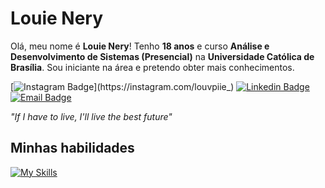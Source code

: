 # Louie Nery

Olá, meu nome é **Louie Nery**! Tenho **18 anos** e curso **Análise e Desenvolvimento de Sistemas (Presencial)** na **Universidade Católica de Brasília**. Sou iniciante na área e pretendo obter mais conhecimentos.

[![Instagram Badge](https://img.shields.io/badge/-@Louvpiie_-cca0f7?style=flat-square&labelColor=cca0f7&logo=instagram&logoColor=white&link=https://instagram.com/louvpiie_)](https://instagram.com/louvpiie_) 
[![Linkedin Badge](https://img.shields.io/badge/-Louie%20Nery-cca0f7?style=flat-square&logo=Linkedin&logoColor=white&link=https://www.linkedin.com/in/louienery/)](https://www.linkedin.com/in/louienery/) 
[![Email Badge](https://img.shields.io/badge/-louie.nery1500@gmail.com-cca0f7?style=flat-square&logo=microsoftoutlook&logoColor=white&link=mailto:louie.nery1500@gmail.com)](mailto:louie.nery1500@gmail.com)

*"If I have to live, I'll live the best future"*

## Minhas habilidades
[![My Skills](https://skillicons.dev/icons?i=c,github&theme=dark)](https://skillicons.dev)
